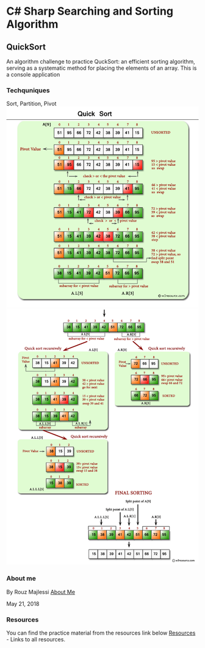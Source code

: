# C# Sharp Searching and Sorting Algorithm

## QuickSort
An algorithm challenge to practice QuckSort: an efficient sorting algorithm, serving as a systematic method for placing the elements of an array. 
This is a console application

### Techquniques
Sort, Partition, Pivot 
![alt text](img/quick-sort-part-1.png)
![alt text](img/quick-sort-part-2.png)


### About me
By Rouz Majlessi
[About Me](https://rouz1130.github.io/PortfolioS//) 

May 21, 2018

### Resources
You can find the practice material from the resources link below
[Resources](https://www.w3resource.com/csharp-exercises/searching-and-sorting-algorithm/searching-and-sorting-algorithm-exercise-9.php) - Links to all resources.  
